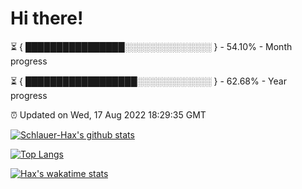 # Hi there!

⏳ { ████████████████░░░░░░░░░░░░░░ } - 54.10% - Month progress

⏳ { ██████████████████░░░░░░░░░░░░ } - 62.68% - Year progress

⏰ Updated on Wed, 17 Aug 2022 18:29:35 GMT


[![Schlauer-Hax's github stats](https://github-readme-stats.vercel.app/api?username=Schlauer-Hax&show_icons=true&theme=dark&count_private=true)](https://github.com/Schlauer-Hax)


[![Top Langs](https://github-readme-stats.vercel.app/api/top-langs/?username=Schlauer-Hax&layout=compact&theme=dark)](https://github.com/Schlauer-Hax?tab=repositories)


[![Hax's wakatime stats](https://github-readme-stats.vercel.app/api/wakatime?username=Hax&theme=dark)](https://wakatime.com/@Hax)

